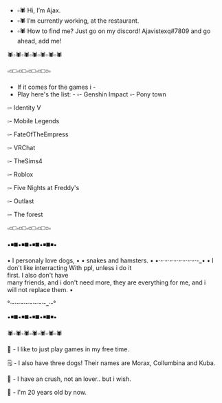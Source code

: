 - ▫️🕷️ Hi, I’m Ajax.
- ▫️🕷️ I’m currently working, at the restaurant.
- ▫️🕷️ How to find me? Just go on my discord! Ajavistexq#7809 and go ahead, add me!


 🕷️▫️🕷️▫️🕷️▫️🕷️▫️🕷️▫️🕷️▫️🕷️

▫️◽◻️▫️◽◻️▫️◽◻️▫️◽◻️◽▫️
- If it comes for the games i -
- Play here's the list:       -
▫️- Genshin Impact
▫️- Pony town

▫️- Identity V

▫️- Mobile Legends

▫️- FateOfTheEmpress

▫️- VRChat

▫️- TheSims4

▫️- Roblox

▫️- Five Nights at Freddy's

▫️- Outlast

▫️- The forest

▫️◽◻️▫️◽◻️▫️◽◻️▫️◽◻️◽▫️


▪️◾◼️▪️◾◼️▪️◾◼️▪️◾◼️◾▪️

• I personaly love dogs,    •
• snakes and hamsters.      •
•·-_·-_·-_·-_·-_·-_·-_·-_·-_•
• I don't like interracting 
 With ppl, unless i do it  
 first. I also don't have  
 many friends, and i don't 
 need more, they are everything 
 for me, and i             
 will not replace them.    •

°_·-_·-_·-_·-_·-_·-_·-_·-_·-°

▪️◾◼️▪️◾◼️▪️◾◼️▪️◾◼️◾▪️

 🕷️▫️🕷️▫️🕷️▫️🕷️▫️🕷️▫️🕷️▫️🕷️

📃 - I like to just play games in my free time.

🗒️ - I also have three dogs! Their names are Morax, Collumbina and Kuba.

💐 - I have an crush, not an lover.. but i wish.

🧬 - I'm 20 years old by now.


